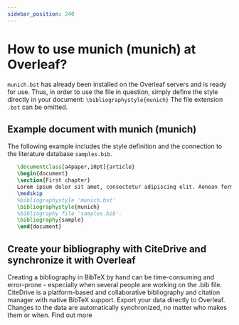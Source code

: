 ```yaml
---
sidebar_position: 240
---
```


# How to use munich (munich) at Overleaf?
`munich.bst` has already been installed on the Overleaf servers and is ready for use. Thus, in order to use the file in question, simply define the style directly in your document: `\bibliographystyle{munich}` The file extension `.bst` can be omitted.

## Example document with munich (munich)
The following example includes the style definition and the connection to the literature database `samples.bib`.
```tex
   \documentclass[a4paper,10pt]{article}
   \begin{document}
   \section{First chapter}
   Lorem ipsum dolor sit amet, consectetur adipiscing elit. Aenean fermentum justo massa, ut maximus mauris sodales et. Aenean vel elit a erat rhoncus pharetra.
   \medskip
   %bibliographystyle 'munich.bst'
   \bibliographystyle{munich}
   %bibliography file 'samples.bib'.
   \bibliography{sample}
   \end{document}
```

## Create your bibliography with CiteDrive and synchronize it with Overleaf
Creating a bibliography in BibTeX by hand can be time-consuming and error-prone - especially when several people are working on the .bib file. CiteDrive is a platform-based and collaborative bibliography and citation manager with native BibTeX support. Export your data directly to Overleaf. Changes to the data are automatically synchronized, no matter who makes them or when. Find out more